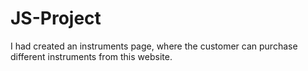 # JS-Project
I had created an instruments page, where the customer can purchase different instruments from this website.
